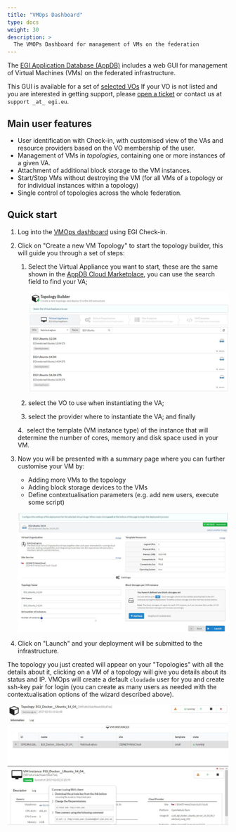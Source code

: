 ```yaml
---
title: "VMOps Dashboard"
type: docs
weight: 30
description: >
  The VMOPs Dashboard for management of VMs on the federation
---
```


The [EGI Application Database (AppDB)](https://appdb.egi.eu/) includes a
web GUI for management of Virtual Machines (VMs) on the federated
infrastructure.

This GUI is available for a set of [selected
VOs](https://wiki.appdb.egi.eu/main:faq:which_vos_are_supported_by_the_vmops_dashboard)
If your VO is not listed and you are interested in getting support,
please [open a ticket](https://ggus.egi.eu) or contact us at
`support _at_ egi.eu`.

## Main user features

-   User identification with Check-in, with customised view of the VAs
    and resource providers based on the VO membership of the user.
-   Management of VMs in *topologies*, containing one or more instances
    of a given VA.
-   Attachment of additional block storage to the VM instances.
-   Start/Stop VMs without destroying the VM (for all VMs of a topology
    or for individual instances within a topology)
-   Single control of topologies across the whole federation.

## Quick start

1.  Log into the [VMOps dashboard](https://dashboard.appdb.egi.eu/vmops)
    using EGI Check-in.

2.  Click on \"Create a new VM Topology\" to start the topology builder,
    this will guide you through a set of steps:

    1.  Select the Virtual Appliance you want to start, these are the
        same shown in the [AppDB Cloud
        Marketplace](https://appdb.egi.eu/browse/cloud), you can use the
        search field to find your VA;

        ![Select the VA](vmops_va_select.png)

    2.  select the VO to use when instantiating the VA;

    3.  select the provider where to instantiate the VA; and finally

    4.  select the template (VM instance type) of the instance that will
        determine the number of cores, memory and disk space used in
        your VM.

3.  Now you will be presented with a summary page where you can further
    customise your VM by:

    -   Adding more VMs to the topology
    -   Adding block storage devices to the VMs
    -   Define contextualisation parameters (e.g. add new users, execute
        some script)

    ![Topology settings](vmops_settings.png)

4.  Click on \"Launch\" and your deployment will be submitted to the
    infrastructure.

The topology you just created will appear on your \"Topologies\" with
all the details about it, clicking on a VM of a topology will give you
details about its status and IP. VMOps will create a default `cloudadm`
user for you and create ssh-key pair for login (you can create as many
users as needed with the contextualisation options of the wizard
described above).

![VM details](vmops_vm.png)

